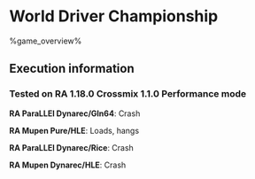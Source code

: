 # World Driver Championship 

%game_overview%

## Execution information

### Tested on RA 1.18.0 Crossmix 1.1.0 Performance mode

**RA ParaLLEl Dynarec/Gln64**: Crash

**RA Mupen Pure/HLE**: Loads, hangs

**RA ParaLLEl Dynarec/Rice**: Crash

**RA Mupen Dynarec/HLE**: Crash